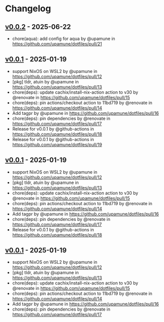 # Changelog

## [v0.0.2](https://github.com/upamune/dotfiles/compare/v0.0.1...v0.0.2) - 2025-06-22
- chore(aqua): add config for aqua by @upamune in https://github.com/upamune/dotfiles/pull/21

## [v0.0.1](https://github.com/upamune/dotfiles/commits/v0.0.1) - 2025-01-19
- support NixOS on WSL2 by @upamune in https://github.com/upamune/dotfiles/pull/12
- [pkg] tldr, atuin by @upamune in https://github.com/upamune/dotfiles/pull/13
- chore(deps): update cachix/install-nix-action action to v30 by @renovate in https://github.com/upamune/dotfiles/pull/15
- chore(deps): pin actions/checkout action to 11bd719 by @renovate in https://github.com/upamune/dotfiles/pull/14
- Add tagpr by @upamune in https://github.com/upamune/dotfiles/pull/16
- chore(deps): pin dependencies by @renovate in https://github.com/upamune/dotfiles/pull/17
- Release for v0.0.1 by @github-actions in https://github.com/upamune/dotfiles/pull/18
- Release for v0.0.1 by @github-actions in https://github.com/upamune/dotfiles/pull/19

## [v0.0.1](https://github.com/upamune/dotfiles/commits/v0.0.1) - 2025-01-19
- support NixOS on WSL2 by @upamune in https://github.com/upamune/dotfiles/pull/12
- [pkg] tldr, atuin by @upamune in https://github.com/upamune/dotfiles/pull/13
- chore(deps): update cachix/install-nix-action action to v30 by @renovate in https://github.com/upamune/dotfiles/pull/15
- chore(deps): pin actions/checkout action to 11bd719 by @renovate in https://github.com/upamune/dotfiles/pull/14
- Add tagpr by @upamune in https://github.com/upamune/dotfiles/pull/16
- chore(deps): pin dependencies by @renovate in https://github.com/upamune/dotfiles/pull/17
- Release for v0.0.1 by @github-actions in https://github.com/upamune/dotfiles/pull/18

## [v0.0.1](https://github.com/upamune/dotfiles/commits/v0.0.1) - 2025-01-19
- support NixOS on WSL2 by @upamune in https://github.com/upamune/dotfiles/pull/12
- [pkg] tldr, atuin by @upamune in https://github.com/upamune/dotfiles/pull/13
- chore(deps): update cachix/install-nix-action action to v30 by @renovate in https://github.com/upamune/dotfiles/pull/15
- chore(deps): pin actions/checkout action to 11bd719 by @renovate in https://github.com/upamune/dotfiles/pull/14
- Add tagpr by @upamune in https://github.com/upamune/dotfiles/pull/16
- chore(deps): pin dependencies by @renovate in https://github.com/upamune/dotfiles/pull/17
